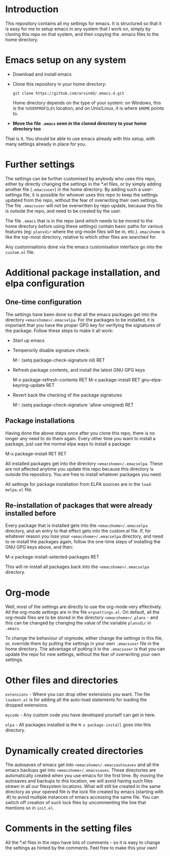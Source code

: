 # Introduction

This repository contains all my settings for emacs. It is structured so that it is easy for me to setup emacs in any system that I work on, simply by cloning this repo on that system, and then copying the .emacs files to the home directory.

# Emacs setup on any system

- Download and install emacs
- Clone this repository in your home directory:

  `git clone https://github.com/arvindd/.emacs.d.git`
  
  Home directory depends on the type of your system: on Windows, this is the `%USERPROFILE%` location, and on Unix/Linux, it is where `$HOME` points to.
- **Move the file `.emacs` seen in the cloned directory to your home directory too**

That is it. You should be able to use emacs already with this setup, with many settings already in place for you.

# Further settings
The settings can be further customised by anybody who uses this repo, either by directly changing the settings in the *.el files, or by simply adding another file (`.emacsuser`) in the home directory. By adding such a user-settings file, it is possible for whoever uses this repo to keep the settings updated from the repo, without the fear of overwriting their own settings. The file `.emacsuser` will not be overwritten by repo update, because this file is outside the repo, and need to be created by the user.

The file `.emacs` that is in the repo (and which needs to be moved to the home directory before using these settings) contain basic paths for various features (eg: `plansdir` where the org-mode files will be in, etc.). `emacshome` is like the top-most directory, relative to which other files are searched for. 

Any customisations done via the emacs customisation interface go into the `custom.el` file.

# Additional package installation, and elpa configuration
## One-time configuration
The settings have been done so that all the emacs packages get into the directory `<emacshome>/.emacselpa`. For the packages to be installed, it is important that you have the proper GPG key for verifying the signatures of the package. Follow these steps to make it all work:

- Start up emacs
- Temperorily disable signature check:
    
	M-: (setq package-check-signature nil) RET
	
- Refresh package contents, and install the latest GNU GPG keys

    M-x package-refresh-contents RET
    M-x package-install RET gnu-elpa-keyring-update RET
	
- Revert back the checking of the package signatures

   M-: (setq package-check-signature 'allow-unsigned) RET

## Package installations
Having done the above steps once after you clone this repo, there is no longer any need to do them again. Every other time you want to install a package, just use the normal elpa ways to install a package:

   M-x package-install RET <package-to-install> RET
   
All installed packages get into the directory `<emacshome>/.emacselpa`. These are not affected anytime you update this repo because this directory is outside the repository. You are free to install whatever packages you need.

All settings for package installation from ELPA sources are in the `load-melpa.el` file.

## Re-installation of packages that were already installed before
Every package that is installed gets into the `<emacshome>/.emacselpa` directory, and an entry to that effect gets into the custom.el file. If, for whatever reason you lose your `<emacshome>/.emacselpa` directory, and need to re-install the packages again, follow the one-time steps of installing the GNU GPG keys above, and then:

   M-x package-install-selected-packages RET
   
This will re-install all packages back into the `<emacshome>/.emacselpa` directory.

# Org-mode
Well, most of the settings are directly to use the org-mode very effectively. All the org-mode settings are in the file `orgsettings.el`. On default, all the org-mode files are to be stored in the directory `<emacshome>/.plans` - and this can be changed by changing the value of the variable `plansdir` in `.emacs`.

To change the behaviour of orgmode, either change the settings in this file, or, override them by putting the settings in your own `.emacsuser` file in the home directory. The advantage of putting it in the `.emacsuser` is that you can update the repo for new settings, without the fear of overwriting your own settings.

# Other files and directories
`extensions` - Where you can drop other extensions you want. The file `loadext.el` is for adding all the auto-load statements for loading the dropped extensions.

`mycode` - Any custom code you have developed yourself can get in here.

`elpa` - All packages installed ia the `M-x package-install` goes into this directory.

# Dynamically created directories
The autosaves of emacs get into `<emacshome>/.emacsautosaves` and all the emacs backups get into `<emacshome>/.emacssaves`. These directories are automatically created when you use emacs for the first time. By moving the autosaves and backups to this location, we will avoid having such files strewn in all our filesystem locations. What will still be created in the same directory as your opened file is the lock file created by emacs (starting with .#) to avoid multiple instances of emacs accessing the same file. You can switch off creation of such lock files by uncommenting the line that mentions so in `init.el`.

# Comments in the setting files
All the *.el files in the repo have lots of comments - so it is easy to change the settings as hinted by the comments. Feel free to make this your own!
